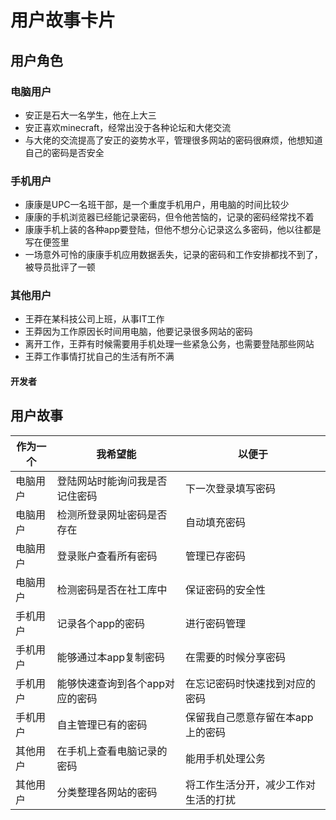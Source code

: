 # 用户故事卡片

## 用户角色

### 电脑用户

- 安正是石大一名学生，他在上大三
- 安正喜欢minecraft，经常出没于各种论坛和大佬交流
- 与大佬的交流提高了安正的姿势水平，管理很多网站的密码很麻烦，他想知道自己的密码是否安全

### 手机用户

- 康康是UPC一名班干部，是一个重度手机用户，用电脑的时间比较少
- 康康的手机浏览器已经能记录密码，但令他苦恼的，记录的密码经常找不着
- 康康手机上装的各种app要登陆，但他不想分心记录这么多密码，他以往都是写在便签里
- 一场意外可怜的康康手机应用数据丢失，记录的密码和工作安排都找不到了，被导员批评了一顿

### 其他用户

- 王莽在某科技公司上班，从事IT工作
- 王莽因为工作原因长时间用电脑，他要记录很多网站的密码
- 离开工作，王莽有时候需要用手机处理一些紧急公务，也需要登陆那些网站
- 王莽工作事情打扰自己的生活有所不满

#### 开发者



## 用户故事

| 作为一个     | 我希望能 | 以便于       |
| ------------ | -------- | ------------ |
| 电脑用户 | 登陆网站时能询问我是否记住密码 | 下一次登录填写密码 |
| 电脑用户 | 检测所登录网址密码是否存在 | 自动填充密码 |
| 电脑用户 | 登录账户查看所有密码 | 管理已存密码 |
| 电脑用户 | 检测密码是否在社工库中 | 保证密码的安全性 |
| 手机用户 | 记录各个app的密码 | 进行密码管理 |
| 手机用户 | 能够通过本app复制密码 | 在需要的时候分享密码|
| 手机用户 | 能够快速查询到各个app对应的密码 | 在忘记密码时快速找到对应的密码 |
|手机用户 | 自主管理已有的密码 | 保留我自己愿意存留在本app上的密码 |
|其他用户	|在手机上查看电脑记录的密码	|能用手机处理公务|
|其他用户	|分类整理各网站的密码	|将工作生活分开，减少工作对生活的打扰|
